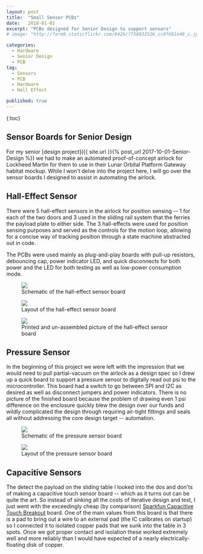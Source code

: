 ```yaml
---
layout: post
title:  "Small Sensor PCBs"
date:   2018-01-01
excerpt: "PCBs designed for Senior Design to support sensors"
# image: "http://farm9.staticflickr.com/8426/7758832526_cc8f681e48_c.jpg"

categories:
  - Hardware
  - Senior Design
  - PCB
tag:
  - Sensors
  - PCB
  - Hardware
  - Hall Effect

published: true
---
```

{:toc}

## Sensor Boards for Senior Design
For my senior [design project]({{ site.url }}{% post_url  2017-10-01-Senior-Design %}) we had to make an automated proof-of-concept airlock for Lockheed Martin for them to use in their Lunar Orbital Platform Gateway habitat mockup. While I won't delve into the project here, I will go over the sensor boards I designed to assist in automating the airlock.

## Hall-Effect Sensor
There were 5 hall-effect sensors in the airlock for position sensing -- 1 for each of the two doors and 3 used in the sliding rail system that the ferries the payload plate to either side.
The 3 hall-effects were used for position sensing purposes and served as the controls for the motion loop, allowing for a concise way of tracking position through a state machine abstracted out in code.

The PCBs were used mainly as plug-and-play boards with pull-up resistors, debouncing cap, power indicator LED, and quick disconnects for both power and the LED for both testing as well as low-power consumption mode.

<figure>
	<a href="/images/sd_sensor_pcbs/Hall_Effect_sch.PNG"><img src="/images/sd_sensor_pcbs/Hall_Effect_sch.PNG"></a>
	<figcaption>Schematic of the hall-effect sensor board</figcaption>
</figure>

<figure>
	<a href="/images/sd_sensor_pcbs/Hall_Effect_brd.PNG"><img src="/images/sd_sensor_pcbs/Hall_Effect_brd.PNG"></a>
	<figcaption>Layout of the hall-effect sensor board</figcaption>
</figure>

<figure>
	<a href="/images/sd_sensor_pcbs/board_top_bottom.jpg"><img src="/images/sd_sensor_pcbs/board_top_bottom.jpg"></a>
	<figcaption>Printed and un-assembled picture of the hall-effect sensor board</figcaption>
</figure>

## Pressure Sensor
In the beginning of this project we were left with the impression that we would need to pull partial-vacuum on the airlock as a design spec so I drew up a quick board to support a pressure sensor to digitally read out psi to the microcontroller.
This board had a switch to go between SPI and I2C as desired as well as disconnect jumpers and power indicators.
There is no picture of the finished board because the problem of drawing even 1 psi difference on the enclosure quickly blew the design over our funds and wildly complicated the design through requiring air-tight fittings and seals all without addressing the core design target -- automation.

<figure>
	<a href="/images/sd_sensor_pcbs/Pressure_Sense_sch.PNG"><img src="/images/sd_sensor_pcbs/Pressure_Sense_sch.PNG"></a>
	<figcaption>Schematic of the pressure sensor board</figcaption>
</figure>

<figure>
	<a href="/images/sd_sensor_pcbs/Pressure_Sense_brd.PNG"><img src="/images/sd_sensor_pcbs/Pressure_Sense_brd.PNG"></a>
	<figcaption>Layout of the pressure sensor board</figcaption>
</figure>

## Capacitive Sensors
The detect the payload on the sliding table I looked into the dos and don'ts of making a capacitive touch sensor board -- which as it turns out can be quite the art. So instead of sinking all the costs of iterative design and test, I just went with the exceedingly cheap (by comparison) <a href="https://www.sparkfun.com/products/12041">Sparkfun Capacitive Touch Breakout</a> board.
One of the main values from this board is that there is a pad to bring out a wire to an external pad (the IC calibrates on startup) so I connected it to isolated copper pads that we sunk into the table in 3 spots. Once we got proper contact and isolation these worked extremely well and more reliably than I would have expected of a nearly electrically-floating disk of copper.
